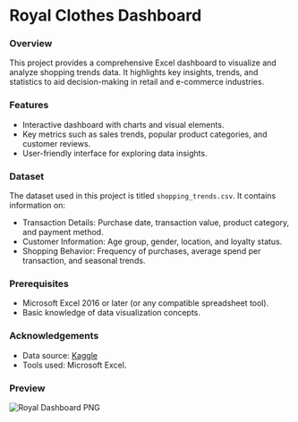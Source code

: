 # Royal Clothes Dashboard

### Overview
This project provides a comprehensive Excel dashboard to visualize and analyze shopping trends data. It highlights key insights, trends, and statistics to aid decision-making in retail and e-commerce industries.

### Features
  - Interactive dashboard with charts and visual elements.
  - Key metrics such as sales trends, popular product categories, and customer reviews.
  - User-friendly interface for exploring data insights.

### Dataset
The dataset used in this project is titled `shopping_trends.csv`. It contains information on:
  - Transaction Details: Purchase date, transaction value, product category, and payment method.
  - Customer Information: Age group, gender, location, and loyalty status.
  - Shopping Behavior: Frequency of purchases, average spend per transaction, and seasonal trends.

### Prerequisites
  - Microsoft Excel 2016 or later (or any compatible spreadsheet tool).
  - Basic knowledge of data visualization concepts.

### Acknowledgements
  - Data source: [Kaggle](https://www.kaggle.com/datasets/bhadramohit/customer-shopping-latest-trends-dataset)
  - Tools used: Microsoft Excel.
### Preview
![Royal Dashboard PNG](https://github.com/user-attachments/assets/27c53bcf-d588-497a-aac6-76eaf74695c0)
